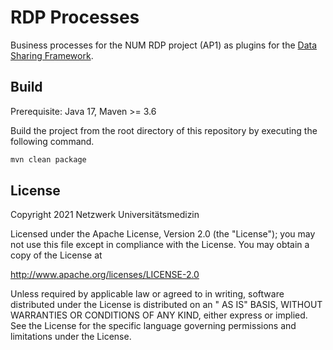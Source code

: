 # RDP Processes

Business processes for the NUM RDP project (AP1) as plugins for the [Data Sharing Framework][1].

## Build

Prerequisite: Java 17, Maven >= 3.6

Build the project from the root directory of this repository by executing the following command.

```sh
mvn clean package
``` 

## License

Copyright 2021 Netzwerk Universitätsmedizin

Licensed under the Apache License, Version 2.0 (the "License"); you may not use this file except in compliance with the
License. You may obtain a copy of the License at

http://www.apache.org/licenses/LICENSE-2.0

Unless required by applicable law or agreed to in writing, software distributed under the License is distributed on an "
AS IS" BASIS, WITHOUT WARRANTIES OR CONDITIONS OF ANY KIND, either express or implied. See the License for the specific
language governing permissions and limitations under the License.

[1]: <https://dsf.dev>
